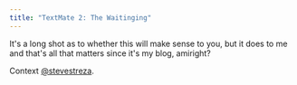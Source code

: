 ```yaml
---
title: "TextMate 2: The Waitinging"
---
```

<p>It's a long shot as to whether this will make sense to you, but it does to me and that's all that matters since it's my blog, amiright?</p>

<p>Context <a href="https://twitter.com/SteveStreza/status/146329349270937600">@stevestreza</a>.</p>
